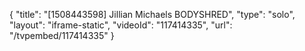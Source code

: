 {
    "title": "[1508443598] Jillian Michaels BODYSHRED",
    "type": "solo",
    "layout": "iframe-static",
    "videoId": "117414335",
    "url": "\/tvpembed\/117414335"
}